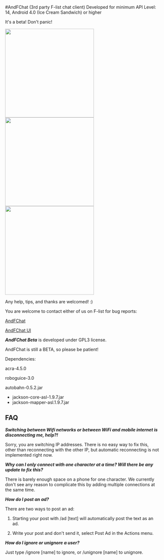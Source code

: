 #AndFChat (3rd party F-list chat client)
Developed for minimum API Level: 14, Android 4.0 (Ice Cream Sandwich) or higher

It's a beta! Don't panic!

<img src="http://i.imgur.com/17DizTl.jpg" width="288"> <img src="http://i.imgur.com/Pm3N9VX.jpg" width="288"> <img src="http://i.imgur.com/hWSyZ1T.jpg" width="288">

Any help, tips, and thanks are welcomed! :)

You are welcome to contact either of us on F-list for bug reports:

[AndFChat](https://www.f-list.net/c/AndFChat/)

[AndFChat UI](https://www.f-list.net/c/andfchat%20ui)



***AndFChat Beta*** is developed under GPL3 license.

AndFChat is still a BETA, so please be patient!

Dependencies:

acra-4.5.0

roboguice-3.0

autobahn-0.5.2.jar
- jackson-core-asl-1.9.7.jar
- jackson-mapper-asl.1.9.7.jar

## FAQ
***Switching between Wifi networks or between WiFi and mobile internet is disconnecting me, help?!***

Sorry, you are switching IP addresses. There is no easy way to fix this, other than reconnecting with the other IP, but automatic reconnecting is not implemented right now. 

***Why can I only connect with one character at a time? Will there be any update to fix this?***

There is barely enough space on a phone for one character.
We currently don't see any reason to complicate this by adding multiple connections at the same time. 

***How do I post an ad?***

There are two ways to post an ad: 

1. Starting your post with /ad [text] will automatically post the text as an ad.

2. Write your post and don't send it, select Post Ad in the Actions menu.
 
***How do I ignore or unignore a user?***

Just type /ignore [name] to ignore, or /unignore [name] to unignore.
